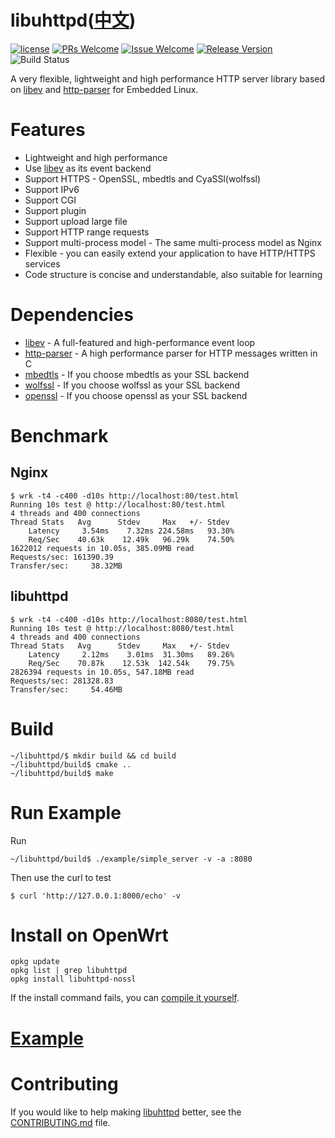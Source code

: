 # libuhttpd([中文](/README_ZH.md))

[1]: https://img.shields.io/badge/license-MIT-brightgreen.svg?style=plastic
[2]: /LICENSE
[3]: https://img.shields.io/badge/PRs-welcome-brightgreen.svg?style=plastic
[4]: https://github.com/zhaojh329/libuhttpd/pulls
[5]: https://img.shields.io/badge/Issues-welcome-brightgreen.svg?style=plastic
[6]: https://github.com/zhaojh329/libuhttpd/issues/new
[7]: https://img.shields.io/badge/release-3.12.1-blue.svg?style=plastic
[8]: https://github.com/zhaojh329/libuhttpd/releases
[9]: https://github.com/zhaojh329/libuhttpd/workflows/build/badge.svg

[![license][1]][2]
[![PRs Welcome][3]][4]
[![Issue Welcome][5]][6]
[![Release Version][7]][8]
![Build Status][9]

[libev]: http://software.schmorp.de/pkg/libev.html
[http-parser]: https://github.com/nodejs/http-parser
[openssl]: https://github.com/openssl/openssl
[mbedtls]: https://github.com/ARMmbed/mbedtls
[wolfssl]: https://github.com/wolfSSL/wolfssl

A very flexible, lightweight and high performance HTTP server library based on [libev] and [http-parser] for Embedded Linux.

# Features
* Lightweight and high performance
* Use [libev] as its event backend
* Support HTTPS - OpenSSL, mbedtls and CyaSSl(wolfssl)
* Support IPv6
* Support CGI
* Support plugin
* Support upload large file
* Support HTTP range requests
* Support multi-process model - The same multi-process model as Nginx
* Flexible - you can easily extend your application to have HTTP/HTTPS services
* Code structure is concise and understandable, also suitable for learning

# Dependencies
* [libev] - A full-featured and high-performance event loop
* [http-parser] - A high performance parser for HTTP messages written in C
* [mbedtls] - If you choose mbedtls as your SSL backend
* [wolfssl] - If you choose wolfssl as your SSL backend
* [openssl] - If you choose openssl as your SSL backend

# Benchmark
## Nginx

	$ wrk -t4 -c400 -d10s http://localhost:80/test.html
	Running 10s test @ http://localhost:80/test.html
	4 threads and 400 connections
	Thread Stats   Avg      Stdev     Max   +/- Stdev
		Latency     3.54ms    7.32ms 224.58ms   93.30%
		Req/Sec    40.63k    12.49k   96.29k    74.50%
	1622012 requests in 10.05s, 385.09MB read
	Requests/sec: 161390.39
	Transfer/sec:     38.32MB

## libuhttpd

	$ wrk -t4 -c400 -d10s http://localhost:8080/test.html
	Running 10s test @ http://localhost:8080/test.html
	4 threads and 400 connections
	Thread Stats   Avg      Stdev     Max   +/- Stdev
		Latency     2.12ms    3.01ms  31.30ms   89.26%
		Req/Sec    70.87k    12.53k  142.54k    79.75%
	2826394 requests in 10.05s, 547.18MB read
	Requests/sec: 281328.83
	Transfer/sec:     54.46MB

# Build

	~/libuhttpd/$ mkdir build && cd build
	~/libuhttpd/build$ cmake ..
	~/libuhttpd/build$ make

# Run Example	
Run

	~/libuhttpd/build$ ./example/simple_server -v -a :8080
	
Then use the curl to test

	$ curl 'http://127.0.0.1:8000/echo' -v

# Install on OpenWrt
    opkg update
    opkg list | grep libuhttpd
    opkg install libuhttpd-nossl

If the install command fails, you can [compile it yourself](/BUILDOPENWRT.md).

# [Example](/example)

# Contributing
If you would like to help making [libuhttpd](https://github.com/zhaojh329/libuhttpd) better,
see the [CONTRIBUTING.md](https://github.com/zhaojh329/libuhttpd/blob/master/CONTRIBUTING.md) file.

